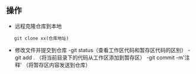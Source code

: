 ## 操作

- 远程克隆仓库到本地

```
   git clone xx(仓库地址)
```

- 修改文件并提交到仓库
  -git status（查看工作区代码和暂存区代码的区别）
  -git add . （将当前目录下的代码从工作区添加到暂存区）
  -git commit -m'注释' （将暂存区内容发送到仓库）
